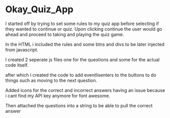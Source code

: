 # Okay_Quiz_App

I started off by trying to set some rules to my quiz app before selecting if they wanted to continue or quiz.
Upon clicking continue the user would go ahead and proceed to taking and playing the quiz game.

In the HTML i included the rules and some btns and divs to be later injected from javascript.

I created 2 seperate js files one for the questions and some for the actual code itself.

after which i created the code to add eventlisenters to the buttons to do things such as moving to the next question.

Added icons for the correct and incorrect answers having an issue because i cant find my API key anymore for font awesome.

Then attached the questions into a string to be able to pull the correct answer 